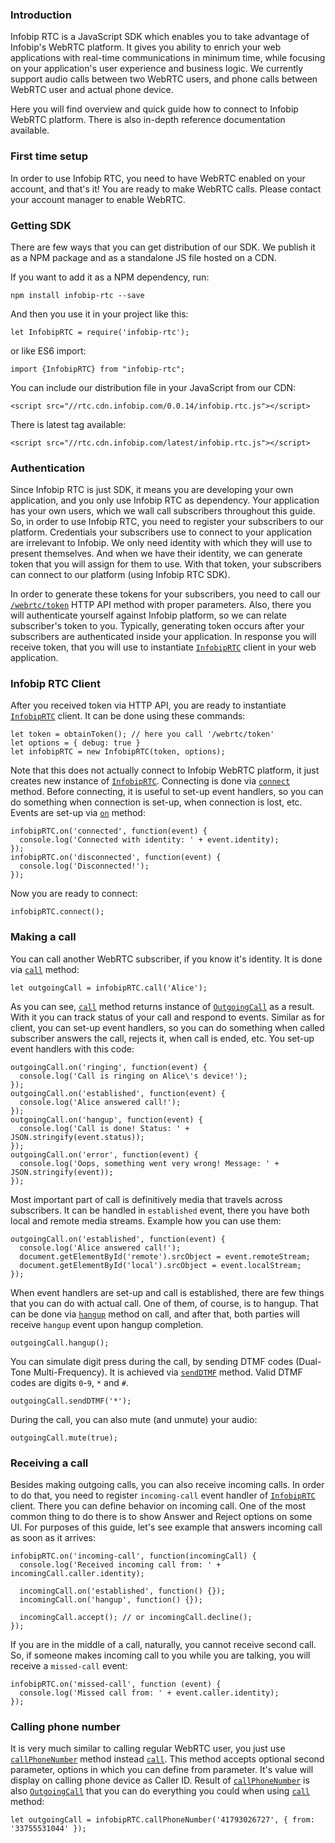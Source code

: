 ### Introduction
Infobip RTC is a JavaScript SDK which enables you to take advantage of Infobip's WebRTC platform. It gives you ability to enrich your web applications with real-time communications in minimum time, while focusing on your application's user experience and business logic. We currently support audio calls between two WebRTC users, and phone calls between WebRTC user and actual phone device.

Here you will find overview and quick guide how to connect to Infobip WebRTC platform. There is also in-depth reference documentation available.

### First time setup
In order to use Infobip RTC, you need to have WebRTC enabled on your account, and that's it! You are ready to make WebRTC calls. Please contact your account manager to enable WebRTC.

### Getting SDK
There are few ways that you can get distribution of our SDK. We publish it as a NPM package and as a standalone JS file hosted on a CDN.

If you want to add it as a NPM dependency, run:

```
npm install infobip-rtc --save
```

And then you use it in your project like this:

```
let InfobipRTC = require('infobip-rtc');
```

or like ES6 import:

```
import {InfobipRTC} from "infobip-rtc";
```

You can include our distribution file in your JavaScript from our CDN:

```
<script src="//rtc.cdn.infobip.com/0.0.14/infobip.rtc.js"></script>
```

There is latest tag available:

```
<script src="//rtc.cdn.infobip.com/latest/infobip.rtc.js"></script>
```

### Authentication
Since Infobip RTC is just SDK, it means you are developing your own application, and you only use Infobip RTC as dependency. Your application has your own users, which we wall call subscribers throughout this guide. So, in order to use Infobip RTC, you need to register your subscribers to our platform. Credentials your subscribers use to connect to your application are irrelevant to Infobip. We only need identity with which they will use to present themselves. And when we have their identity, we can generate token that you will assign for them to use. With that token, your subscribers can connect to our platform (using Infobip RTC SDK).

In order to generate these tokens for your subscribers, you need to call our [`/webrtc/token`](https://dev.infobip.com/webrtc/generate-token) HTTP API method with proper parameters. Also, there you will authenticate yourself against Infobip platform, so we can relate subscriber's token to you. Typically, generating token occurs after your subscribers are authenticated inside your application.
In response you will receive token, that you will use to instantiate [`InfobipRTC`](https://github.com/infobip/infobip-rtc-js/wiki/InfobipRTC) client in your web application.

### Infobip RTC Client
After you received token via HTTP API, you are ready to instantiate [`InfobipRTC`](https://github.com/infobip/infobip-rtc-js/wiki/InfobipRTC) client. It can be done using these commands:

```
let token = obtainToken(); // here you call '/webrtc/token'
let options = { debug: true }
let infobipRTC = new InfobipRTC(token, options);
```

Note that this does not actually connect to Infobip WebRTC platform, it just creates new instance of [`InfobipRTC`](https://github.com/infobip/infobip-rtc-js/wiki/InfobipRTC). Connecting is done via [`connect`](https://github.com/infobip/infobip-rtc-js/wiki/InfobipRTC#connect) method. Before connecting, it is useful to set-up event handlers, so you can do something when connection is set-up, when connection is lost, etc. Events are set-up via [`on`](https://github.com/infobip/infobip-rtc-js/wiki/InfobipRTC#on) method:

```
infobipRTC.on('connected', function(event) {
  console.log('Connected with identity: ' + event.identity);
});
infobipRTC.on('disconnected', function(event) {
  console.log('Disconnected!');
});
```

Now you are ready to connect:

```
infobipRTC.connect();
```

### Making a call
You can call another WebRTC subscriber, if you know it's identity. It is done via [`call`](https://github.com/infobip/infobip-rtc-js/wiki/InfobipRTC#call) method:

```
let outgoingCall = infobipRTC.call('Alice');
```

As you can see, [`call`](https://github.com/infobip/infobip-rtc-js/wiki/InfobipRTC#call) method returns instance of [`OutgoingCall`](https://github.com/infobip/infobip-rtc-js/wiki/OutgoingCall) as a result. With it you can track status of your call and respond to events. Similar as for client, you can set-up event handlers, so you can do something when called subscriber answers the call, rejects it, when call is ended, etc. You set-up event handlers with this code:

```
outgoingCall.on('ringing', function(event) {
  console.log('Call is ringing on Alice\'s device!');
});
outgoingCall.on('established', function(event) {
  console.log('Alice answered call!');
});
outgoingCall.on('hangup', function(event) {
  console.log('Call is done! Status: ' + JSON.stringify(event.status));
});
outgoingCall.on('error', function(event) {
  console.log('Oops, something went very wrong! Message: ' + JSON.stringify(event));
});
```

Most important part of call is definitively media that travels across subscribers. It can be handled in `established` event, there you have both local and remote media streams. Example how you can use them:

```
outgoingCall.on('established', function(event) {
  console.log('Alice answered call!');
  document.getElementById('remote').srcObject = event.remoteStream;
  document.getElementById('local').srcObject = event.localStream;
});
```

When event handlers are set-up and call is established, there are few things that you can do with actual call. One of them, of course, is to hangup. That can be done via [`hangup`](https://github.com/infobip/infobip-rtc-js/wiki/Call#hangup) method on call, and after that, both parties will receive `hangup` event upon hangup completion.

```
outgoingCall.hangup();
```

You can simulate digit press during the call, by sending DTMF codes (Dual-Tone Multi-Frequency). It is achieved via [`sendDTMF`](https://github.com/infobip/infobip-rtc-js/wiki/Call#sendDTMF) method. Valid DTMF codes are digits `0`-`9`, `*` and `#`.

```
outgoingCall.sendDTMF('*');
```

During the call, you can also mute (and unmute) your audio:

```
outgoingCall.mute(true);
```

### Receiving a call
Besides making outgoing calls, you can also receive incoming calls. In order to do that, you need to register `incoming-call` event handler of [`InfobipRTC`](https://github.com/infobip/infobip-rtc-js/wiki/InfobipRTC) client. There you can define behavior on incoming call. One of the most common thing to do there is to show Answer and Reject options on some UI. For purposes of this guide, let's see example that answers incoming call as soon as it arrives:

```
infobipRTC.on('incoming-call', function(incomingCall) {
  console.log('Received incoming call from: ' + incomingCall.caller.identity);
   
  incomingCall.on('established', function() {});
  incomingCall.on('hangup', function() {});
 
  incomingCall.accept(); // or incomingCall.decline();
});
```

If you are in the middle of a call, naturally, you cannot receive second call. So, if someone makes incoming call to you while you are talking, you will receive a `missed-call` event:

```
infobipRTC.on('missed-call', function (event) {
  console.log('Missed call from: ' + event.caller.identity);
});
```

### Calling phone number
It is very much similar to calling regular WebRTC user, you just use [`callPhoneNumber`](https://github.com/infobip/infobip-rtc-js/wiki/InfobipRTC#callPhoneNumber) method instead [`call`](https://github.com/infobip/infobip-rtc-js/wiki/InfobipRTC#call). This method accepts optional second parameter, options in which you can define from parameter. It's value will display on calling phone device as Caller ID. Result of [`callPhoneNumber`](https://github.com/infobip/infobip-rtc-js/wiki/InfobipRTC#callPhoneNumber) is also [`OutgoingCall`](https://github.com/infobip/infobip-rtc-js/wiki/OutgoingCall) that you can do everything you could when using [`call`](https://github.com/infobip/infobip-rtc-js/wiki/InfobipRTC#call) method:

```
let outgoingCall = infobipRTC.callPhoneNumber('41793026727', { from: '33755531044' });
```
